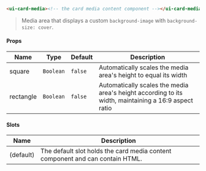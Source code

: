 ```html
<ui-card-media><!-- the card media content component --></ui-card-media>
```

> Media area that displays a custom `background-image` with `background-size: cover`.

#### Props

| Name      | Type      | Default | Description                                                                                          |
| --------- | --------- | ------- | ---------------------------------------------------------------------------------------------------- |
| square    | `Boolean` | `false` | Automatically scales the media area's height to equal its width                                      |
| rectangle | `Boolean` | `false` | Automatically scales the media area's height according to its width, maintaining a 16:9 aspect ratio |

#### Slots

| Name      | Description                                                                   |
| --------- | ----------------------------------------------------------------------------- |
| (default) | The default slot holds the card media content component and can contain HTML. |
